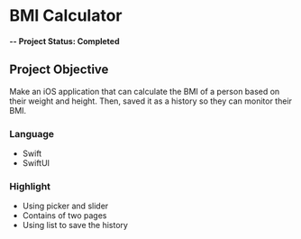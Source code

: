 # BMI Calculator

#### -- Project Status: Completed

## Project Objective
Make an iOS application that can calculate the BMI of a person based on their weight and height. Then, saved it as a history so they can monitor their BMI.

### Language
* Swift
* SwiftUI
 
 ### Highlight
* Using picker and slider
* Contains of two pages
* Using list to save the history

